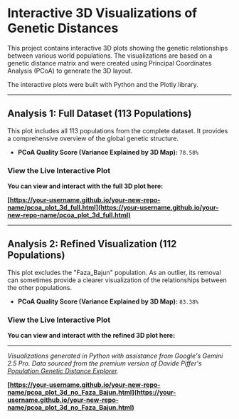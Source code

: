 # Interactive 3D Visualizations of Genetic Distances

This project contains interactive 3D plots showing the genetic relationships between various world populations. The visualizations are based on a genetic distance matrix and were created using Principal Coordinates Analysis (PCoA) to generate the 3D layout.

The interactive plots were built with Python and the Plotly library.

---

## Analysis 1: Full Dataset (113 Populations)

This plot includes all 113 populations from the complete dataset. It provides a comprehensive overview of the global genetic structure.

*   **PCoA Quality Score (Variance Explained by 3D Map):** `78.58%`

### View the Live Interactive Plot

**You can view and interact with the full 3D plot here:**

**[https://your-username.github.io/your-new-repo-name/pcoa_plot_3d_full.html](https://your-username.github.io/your-new-repo-name/pcoa_plot_3d_full.html)**

---

## Analysis 2: Refined Visualization (112 Populations)

This plot excludes the "Faza_Bajun" population. As an outlier, its removal can sometimes provide a clearer visualization of the relationships between the other populations.

*   **PCoA Quality Score (Variance Explained by 3D Map):** `83.38%`

### View the Live Interactive Plot

**You can view and interact with the refined 3D plot here:**

---
*Visualizations generated in Python with assistance from Google's Gemini 2.5 Pro. Data sourced from the premium version of Davide Piffer's [Population Genetic Distance Explorer](https://pifferpilfer.substack.com/p/new-population-genetic-distance-explorer).*

**[https://your-username.github.io/your-new-repo-name/pcoa_plot_3d_no_Faza_Bajun.html](https://your-username.github.io/your-new-repo-name/pcoa_plot_3d_no_Faza_Bajun.html)**
